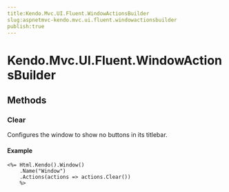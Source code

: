 ```yaml
---
title:Kendo.Mvc.UI.Fluent.WindowActionsBuilder
slug:aspnetmvc-kendo.mvc.ui.fluent.windowactionsbuilder
publish:true
---
```


# Kendo.Mvc.UI.Fluent.WindowActionsBuilder

## Methods

### Clear
Configures the window to show no buttons in its titlebar.

#### Example
    <%= Html.Kendo().Window()
        .Name("Window")
        .Actions(actions => actions.Clear())
        %>